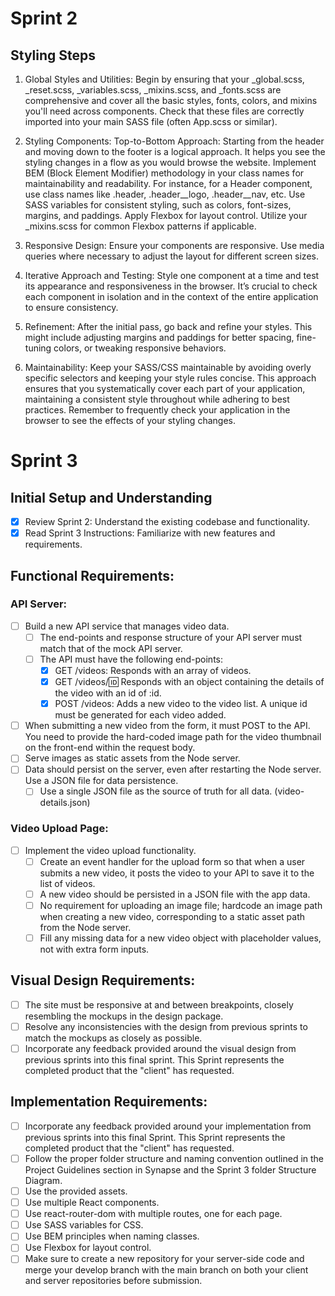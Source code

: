 # Sprint 2

## Styling Steps

1. Global Styles and Utilities:
Begin by ensuring that your _global.scss, _reset.scss, _variables.scss, _mixins.scss, and _fonts.scss are comprehensive and cover all the basic styles, fonts, colors, and mixins you'll need across components.
Check that these files are correctly imported into your main SASS file (often App.scss or similar).

2. Styling Components:
Top-to-Bottom Approach: Starting from the header and moving down to the footer is a logical approach. It helps you see the styling changes in a flow as you would browse the website.
Implement BEM (Block Element Modifier) methodology in your class names for maintainability and readability. For instance, for a Header component, use class names like .header, .header__logo, .header__nav, etc.
Use SASS variables for consistent styling, such as colors, font-sizes, margins, and paddings.
Apply Flexbox for layout control. Utilize your _mixins.scss for common Flexbox patterns if applicable.

3. Responsive Design:
Ensure your components are responsive. Use media queries where necessary to adjust the layout for different screen sizes.

4. Iterative Approach and Testing:
Style one component at a time and test its appearance and responsiveness in the browser.
It’s crucial to check each component in isolation and in the context of the entire application to ensure consistency.

5. Refinement:
After the initial pass, go back and refine your styles. This might include adjusting margins and paddings for better spacing, fine-tuning colors, or tweaking responsive behaviors.

6. Maintainability:
Keep your SASS/CSS maintainable by avoiding overly specific selectors and keeping your style rules concise.
This approach ensures that you systematically cover each part of your application, maintaining a consistent style throughout while adhering to best practices. Remember to frequently check your application in the browser to see the effects of your styling changes.

# Sprint 3

## Initial Setup and Understanding
- [x] Review Sprint 2: Understand the existing codebase and functionality.
- [x] Read Sprint 3 Instructions: Familiarize with new features and requirements.

## Functional Requirements:

### API Server:

- [ ] Build a new API service that manages video data.
  - [ ] The end-points and response structure of your API server must match that of the mock API server.
  - [ ] The API must have the following end-points:
    - [x] GET /videos: Responds with an array of videos.
    - [x] GET /videos/:id: Responds with an object containing the details of the video with an id of :id.
    - [x] POST /videos: Adds a new video to the video list. A unique id must be generated for each video added.
- [ ] When submitting a new video from the form, it must POST to the API. You need to provide the hard-coded image path for the video thumbnail on the front-end within the request body.
- [ ] Serve images as static assets from the Node server.
- [ ] Data should persist on the server, even after restarting the Node server. Use a JSON file for data persistence.
  - [ ] Use a single JSON file as the source of truth for all data. (video-details.json)

### Video Upload Page:

- [ ] Implement the video upload functionality.
  - [ ] Create an event handler for the upload form so that when a user submits a new video, it posts the video to your API to save it to the list of videos.
  - [ ] A new video should be persisted in a JSON file with the app data.
  - [ ] No requirement for uploading an image file; hardcode an image path when creating a new video, corresponding to a static asset path from the Node server.
  - [ ] Fill any missing data for a new video object with placeholder values, not with extra form inputs.

## Visual Design Requirements:

- [ ] The site must be responsive at and between breakpoints, closely resembling the mockups in the design package.
- [ ] Resolve any inconsistencies with the design from previous sprints to match the mockups as closely as possible.
- [ ] Incorporate any feedback provided around the visual design from previous sprints into this final sprint. This Sprint represents the completed product that the "client" has requested.

## Implementation Requirements:

- [ ] Incorporate any feedback provided around your implementation from previous sprints into this final Sprint. This Sprint represents the completed product that the "client" has requested.
- [ ] Follow the proper folder structure and naming convention outlined in the Project Guidelines section in Synapse and the Sprint 3 folder Structure Diagram.
- [ ] Use the provided assets.
- [ ] Use multiple React components.
- [ ] Use react-router-dom with multiple routes, one for each page.
- [ ] Use SASS variables for CSS.
- [ ] Use BEM principles when naming classes.
- [ ] Use Flexbox for layout control.
- [ ] Make sure to create a new repository for your server-side code and merge your develop branch with the main branch on both your client and server repositories before submission.